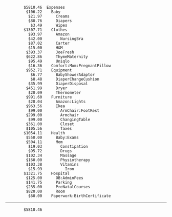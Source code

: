             $5810.46  Expenses
             $106.22    Baby
              $21.97      Creams
              $80.76      Diapers
               $3.49      Wipes
            $1307.71    Clothes
              $93.97      Amazon
              $42.00        NursingBra
              $87.02      Carter
              $15.00      H&M
             $393.37      JoeFresh
             $622.86      ThymeMaternity
              $95.49      Uniqlo
              $16.36    Comfort:Mom:PregnantPillow
             $952.71    Equipment
               $6.77      BabyShowerAdaptor
               $8.48      DiaperChangeCushion
              $35.99      DiaperDisposal
             $451.99      Dryer
              $20.09      Thermometer
             $991.60    Furniture
              $28.04      Amazon:Lights
             $963.56      Ikea
              $99.00        ArmChair:FootRest
             $299.00        Armchair
              $99.00        ChangingTable
             $361.00        Closet
             $105.56        Taxes
            $1054.11    Health
             $550.00      Baby:Exams
             $504.11      Mom
              $19.03        Constipation
              $95.72        Drugs
             $102.34        Massage
             $160.00        Physiotherapy
             $103.38        Vitamins
              $15.99          Iron
            $1321.75    Hospital
             $125.00      OB:AdminFees
             $141.75      Parking
             $235.00      PreNatalCourses
             $820.00      Room
              $60.00    Paperwork:BirthCertificate
--------------------
            $5810.46
